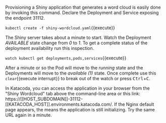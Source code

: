 Provisioning a Shiny application that generates a word cloud is easily done by invoking this command. Declare the Deployment and Service exposing the endpoint 31112.

`kubectl create -f shiny-wordcloud.yaml`{{execute}}

The Shiny server takes about a minute to start. Watch the Deployment _AVAILABLE_ state change from _0_ to _1_. To get a complete status of the deployment availability run this inspection.

`watch kubectl get deployments,pods,services`{{execute}}

After a minute or so the Pod will move to the _running_ state and the Deployments will move to the _available (1)_ state. Once complete use this ```clear```{{execute interrupt}} to break out of the watch or press <kbd>Ctrl</kbd>+<kbd>C</kbd>.

In Katacoda, you can access the application in your browser from the "Shiny Wordcloud" tab above the command-line area or this link: https://[[HOST_SUBDOMAIN]]-31112-[[KATACODA_HOST]].environments.katacoda.com/. If the Nginx default page appears, the means the application is still initializing. Try the same URL again in a minute.
